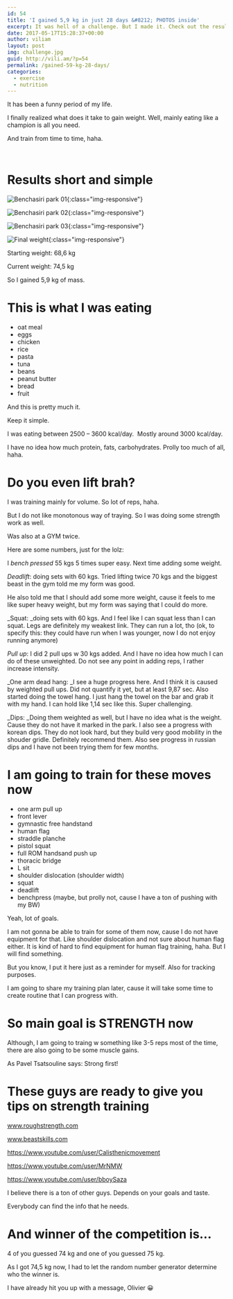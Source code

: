 ```yaml
---
id: 54
title: 'I gained 5,9 kg in just 28 days &#8212; PHOTOS inside'
excerpt: It was hell of a challenge. But I made it. Check out the results. They may surprise you.
date: 2017-05-17T15:28:37+00:00
author: viliam
layout: post
img: challenge.jpg
guid: http://vili.am/?p=54
permalink: /gained-59-kg-28-days/
categories:
  - exercise
  - nutrition
---
```


It has been a funny period of my life.
  
I finally realized what does it take to gain weight. Well, mainly eating like a champion is all you need.

And train from time to time, haha.

&nbsp;

# Results short and simple

![Benchasiri park 01](/images/2017/05/benchasiri01-final.jpg){:class="img-responsive"}

![Benchasiri park 02](/images/2017/05/benchasiri02-final.jpg){:class="img-responsive"}

![Benchasiri park 03](/images/2017/05/benchasiri03-final.jpg){:class="img-responsive"}

![Final weight](/images/2017/05/weight-final.jpg){:class="img-responsive"}

Starting weight: 68,6 kg

Current weight: 74,5 kg

So I gained 5,9 kg of mass.

# This is what I was eating

  * oat meal
  * eggs
  * chicken
  * rice
  * pasta
  * tuna
  * beans
  * peanut butter
  * bread
  * fruit

And this is pretty much it.

Keep it simple.

I was eating between 2500 &#8211; 3600 kcal/day.  Mostly around 3000 kcal/day.

I have no idea how much protein, fats, carbohydrates. Prolly too much of all, haha.

# Do you even lift brah?

I was training mainly for volume. So lot of reps, haha.

But I do not like monotonous way of traying. So I was doing some strength work as well.

Was also at a GYM twice.

Here are some numbers, just for the lolz:

I _bench pressed_ 55 kgs 5 times super easy. Next time adding some weight.

_Deadlift_: doing sets with 60 kgs. Tried lifting twice 70 kgs and the biggest beast in the gym told me my form was good.
  
He also told me that I should add some more weight, cause it feels to me like super heavy weight, but my form was saying that I could do more.

_Squat: _doing sets with 60 kgs. And I feel like I can squat less than I can squat. Legs are definitely my weakest link. They can run a lot, tho (ok, to specify this: they could have run when I was younger, now I do not enjoy running anymore)

_Pull up_: I did 2 pull ups w 30 kgs added. And I have no idea how much I can do of these unweighted. Do not see any point in adding reps, I rather increase intensity.

_One arm dead hang: _I see a huge progress here. And I think it is caused by weighted pull ups. Did not quantify it yet, but at least 9,87 sec. Also started doing the towel hang. I just hang the towel on the bar and grab it with my hand. I can hold like 1,14 sec like this. Super challenging.

_Dips: _Doing them weighted as well, but I have no idea what is the weight. Cause they do not have it marked in the park. I also see a progress with korean dips. They do not look hard, but they build very good mobility in the shouder gridle. Definitely recommend them. Also see progress in russian dips and I have not been trying them for few months.

# I am going to train for these moves now

  * one arm pull up
  * front lever
  * gymnastic free handstand
  * human flag
  * straddle planche
  * pistol squat
  * full ROM handsand push up
  * thoracic bridge
  * L sit
  * shoulder dislocation (shoulder width)
  * squat
  * deadlift
  * benchpress (maybe, but prolly not, cause I have a ton of pushing with my BW)

Yeah, lot of goals.

I am not gonna be able to train for some of them now, cause I do not have equipment for that. Like shoulder dislocation and not sure about human flag either. It is kind of hard to find equipment for human flag training, haha. But I will find something.

But you know, I put it here just as a reminder for myself. Also for tracking purposes.

I am going to share my training plan later, cause it will take some time to create routine that I can progress with.

# So main goal is STRENGTH now

Although, I am going to traing w something like 3-5 reps most of the time, there are also going to be some muscle gains.

As Pavel Tsatsouline says: Strong first!

# These guys are ready to give you tips on strength training

www.roughstrength.com

www.beastskills.com

https://www.youtube.com/user/Calisthenicmovement

https://www.youtube.com/user/MrNMW

https://www.youtube.com/user/bboySaza

I believe there is a ton of other guys. Depends on your goals and taste.
  
Everybody can find the info that he needs.

# And winner of the competition is&#8230;



4 of you guessed 74 kg and one of you guessed 75 kg.

As I got 74,5 kg now, I had to let the random number generator determine who the winner is.

I have already hit you up with a message, Olivier 😀

&nbsp;

&nbsp;
